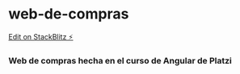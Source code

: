 # web-de-compras

[Edit on StackBlitz ⚡️](https://stackblitz.com/edit/web-de-compras)

<h3>Web de compras hecha en el curso de Angular de Platzi</h3>
